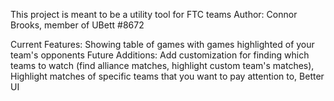 This project is meant to be a utility tool for FTC teams
Author: Connor Brooks, member of UBett #8672

Current Features: Showing table of games with games highlighted of your team's opponents
Future Additions: Add customization for finding which teams to watch (find alliance matches, highlight custom team's matches),
                  Highlight matches of specific teams that you want to pay attention to,
                  Better UI
